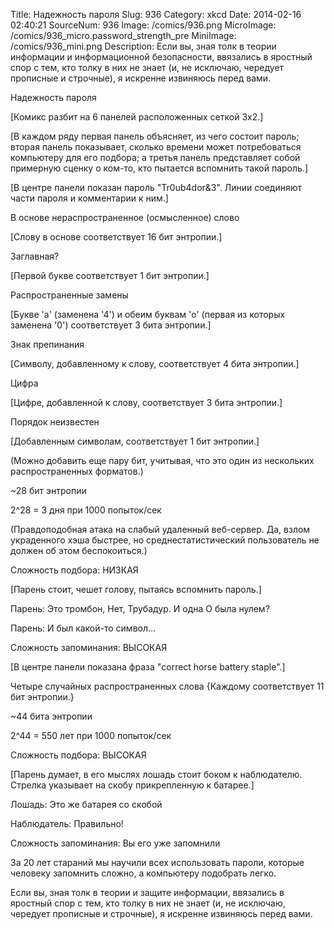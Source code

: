 Title: Надежность пароля 
Slug: 936 
Category: xkcd 
Date: 2014-02-16 02:40:21 
SourceNum: 936 
Image: /comics/936.png 
MicroImage: /comics/936_micro.password_strength_pre 
MiniImage: /comics/936_mini.png 
Description: Если вы, зная толк в теории информации и информационной безопасности, ввязались в яростный спор с тем, кто толку в них не знает (и, не исключаю, чередует прописные и строчные), я искренне извиняюсь перед вами. 

Надежность пароля

[Комикс разбит на 6 панелей расположенных сеткой 3х2.]

[В каждом ряду первая панель объясняет, из чего состоит пароль; вторая панель показывает, сколько времени может потребоваться компьютеру для его подбора; а третья панель представляет собой примерную сценку о ком-то, кто пытается вспомнить такой пароль.]

[В центре панели показан пароль "Tr0ub4dor&3". Линии соединяют части пароля и комментарии к ним.]

В основе нераспространенное (осмысленное) слово

[Слову в основе соответствует 16 бит энтропии.]

Заглавная?

[Первой букве соответствует 1 бит энтропии.]

Распространенные замены

[Букве 'a' (заменена '4') и обеим буквам 'o' (первая из которых заменена '0') соответствует 3 бита энтропии.]

Знак препинания

[Символу, добавленному к слову, соответствует 4 бита энтропии.]

Цифра

[Цифре, добавленной к слову, соответствует 3 бита энтропии.]

Порядок неизвестен

[Добавленным символам, соответствует 1 бит энтропии.]

(Можно добавить еще пару бит, учитывая, что это один из нескольких распространенных форматов.)

~28 бит энтропии

2^28 = 3 дня при 1000 попыток/сек

(Правдоподобная атака на слабый удаленный веб-сервер. Да, взлом украденного хэша быстрее, но среднестатистический пользователь не должен об этом беспокоиться.)

Сложность подбора: НИЗКАЯ

[Парень стоит, чешет голову, пытаясь вспомнить пароль.]

Парень: Это тромбон, Нет, Трубадур. И одна О была нулем?

Парень: И был какой-то символ...

Сложность запоминания: ВЫСОКАЯ

[В центре панели показана фраза "correct horse battery staple".]

Четыре случайных распространенных слова {Каждому соответствует 11 бит энтропии.}

~44 бита энтропии

2^44 = 550 лет при 1000 попыток/сек

Сложность подбора: ВЫСОКАЯ

[Парень думает, в его мыслях лошадь стоит боком к наблюдателю. Стрелка указывает на скобу прикрепленную к батарее.]

Лошадь: Это же батарея со скобой

Наблюдатель: Правильно!

Сложность запоминания: Вы его уже запомнили

За 20 лет стараний мы научили всех использовать пароли, которые человеку запомнить сложно, а компьютеру подобрать легко.

Если вы, зная толк в теории и защите информации, ввязались в яростный спор с тем, кто толку в них не знает (и, не исключаю, чередует прописные и строчные), я искренне извиняюсь перед вами.